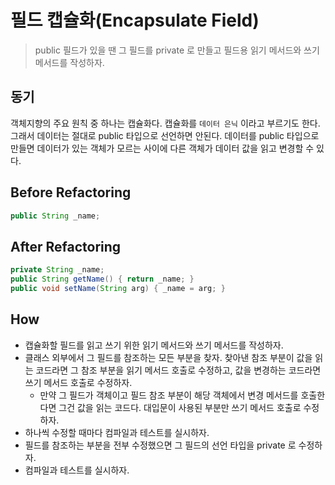 # 필드 캡슐화(Encapsulate Field)

> public 필드가 있을 땐 그 필드를 private 로 만들고 필드용 읽기 메서드와 쓰기 메서드를 작성하자.

## 동기

객체지향의 주요 원칙 중 하나는 캡슐화다. 캡슐화를 `데이터 은닉` 이라고 부르기도 한다. 그래서 데이터는 절대로 public 타입으로 선언하면 안된다. 
데이터를 public 타입으로 만들면 데이터가 있는 객체가 모르는 사이에 다른 객체가 데이터 값을 읽고 변경할 수 있다. 
  
## Before Refactoring

```java
public String _name;
```

## After Refactoring

```java
private String _name;
public String getName() { return _name; }
public void setName(String arg) { _name = arg; }
```

## How

- 캡슐화할 필드를 읽고 쓰기 위한 읽기 메서드와 쓰기 메서드를 작성하자.
- 클래스 외부에서 그 필드를 참조하는 모든 부분을 찾자. 찾아낸 참조 부분이 값을 읽는 코드라면 그 참조 부분을 읽기 메서드 호출로 수정하고,
값을 변경하는 코드라면 쓰기 메서드 호출로 수정하자.
  - 만약 그 필드가 객체이고 필드 참조 부분이 해당 객체에서 변경 메서드를 호출한다면 그건 값을 읽는 코드다. 대입문이 사용된 부분만 쓰기 메서드 호출로 수정하자.
- 하나씩 수정할 때마다 컴파일과 테스트를 실시하자.
- 필드를 참조하는 부분을 전부 수정했으면 그 필드의 선언 타입을 private 로 수정하자.
- 컴파일과 테스트를 실시하자.
